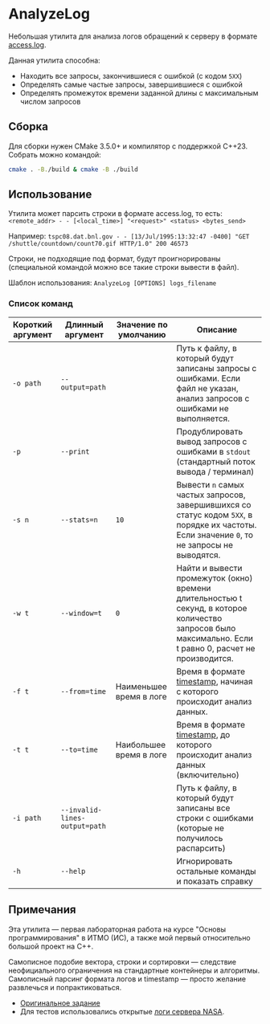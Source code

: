 # AnalyzeLog

Небольшая утилита для анализа логов обращений к серверу в формате [access.log](https://ru.wikipedia.org/wiki/Access.log).

Данная утилита способна:
* Находить все запросы, закончившиеся с ошибкой (с кодом `5XX`)
* Определять самые частые запросы, завершившиеся с ошибкой
* Определять промежуток времени заданной длины с максимальным числом запросов

## Сборка
Для сборки нужен CMake 3.5.0+ и компилятор с поддержкой C++23. Собрать можно командой:

```bash
cmake . -B./build & cmake -B ./build
```

## Использование
Утилита может парсить строки в формате access.log, то есть:
`<remote_addr> - - [<local_time>] "<request>" <status> <bytes_send>`

Например:
`tspc08.dat.bnl.gov - - [13/Jul/1995:13:32:47 -0400] "GET /shuttle/countdown/count70.gif HTTP/1.0" 200 46573`

Строки, не подходящие под формат, будут проигнорированы (специальной командой можно все такие строки вывести в файл).

Шаблон использования:
`AnalyzeLog [OPTIONS] logs_filename`

### Список команд
| Короткий аргумент | Длинный аргумент              | Значение по умолчанию   | Описание |
|-------------------|-------------------------------|-------------------------|----------|
| `-o path`         | `--output=path`               |                         | Путь к файлу, в который будут записаны запросы с ошибками. Если файл не указан, анализ запросов с ошибками не выполняется. |
| `-p`              | `--print`                     |                         | Продублировать вывод запросов с ошибками в `stdout` (стандартный поток вывода / терминал) |
| `-s n`            | `--stats=n`                   | `10`                    | Вывести `n` самых частых запросов, завершившихся со статус кодом `5XX`, в порядке их частоты. Если значение `0`, то не запросы не выводятся. |
| `-w t`            | `--window=t`                  | `0`                     | Найти и вывести промежуток (окно) времени длительностью t секунд, в которое количество запросов было максимально. Eсли t равно 0, расчет не производится. |
| `-f t`            | `--from=time`                 | Наименьшее время в логе | Время в формате [timestamp](https://www.unixtimestamp.com), начиная с которого происходит анализ данных. |
| `-t t`            | `--to=time`                   | Наибольшее время в логе | Время в формате [timestamp](https://www.unixtimestamp.com), до которого происходит анализ данных (включительно) |
| `-i path`         | `--invalid-lines-output=path` |                         | Путь к файлу, в который будут записаны все строки с ошибками (которые не получилось распарсить) |
| `-h`              | `--help`                      |                         | Игнорировать остальные команды и показать справку

## Примечания
Эта утилита — первая лабораторная работа на курсе "Основы программирования" в ИТМО (ИС), а также мой первый относительно большой проект на C++.

Самописное подобие вектора, строки и сортировки — следствие неофициального ограничения на стандартные контейнеры и алгоритмы. Самописный парсинг формата логов и timestamp — просто желание развлечься и попрактиковаться.

* [Оригинальное задание](task.md)
* Для тестов использовались открытые [логи сервера NASA](https://drive.google.com/file/d/1jjzMocc0Rn9TqkK_51Oo93Fy78KYnm2i/view).
